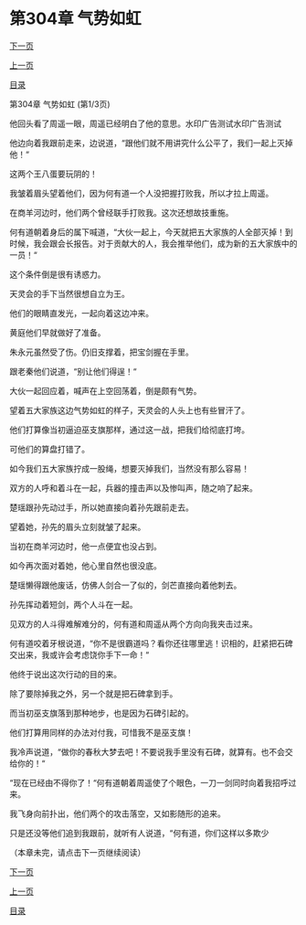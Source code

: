 <h1>第304章   气势如虹</h1>
            <div><p><a href="./0910_%E7%AC%AC304%E7%AB%A0_%E6%B0%94%E5%8A%BF%E5%A6%82%E8%99%B9.md">下一页</a></p><p><a href="./0908_%E7%AC%AC303%E7%AB%A0_%E8%A1%8C%E4%BA%91%E6%B5%81%E6%B0%B4.md">上一页</a></p><p><a href="../">目录</a></p></div>
            <div><p>第304章   气势如虹 (第1/3页)</p><p>他回头看了周遥一眼，周遥已经明白了他的意思。水印广告测试水印广告测试</p><p>他边向着我跟前走来，边说道，“跟他们就不用讲究什么公平了，我们一起上灭掉他！“</p><p>这两个王八蛋要玩阴的！</p><p>我皱着眉头望着他们，因为何有道一个人没把握打败我，所以才拉上周遥。</p><p>在商羊河边时，他们两个曾经联手打败我。这次还想故技重施。</p><p>何有道朝着身后的属下喊道，“大伙一起上，今天就把五大家族的人全部灭掉！到时候，我会跟会长报告。对于贡献大的人，我会推举他们，成为新的五大家族中的一员！“</p><p>这个条件倒是很有诱惑力。</p><p>天灵会的手下当然很想自立为王。</p><p>他们的眼睛直发光，一起向着这边冲来。</p><p>黄庭他们早就做好了准备。</p><p>朱永元虽然受了伤。仍旧支撑着，把宝剑握在手里。</p><p>跟老秦他们说道，“别让他们得逞！“</p><p>大伙一起回应着，喊声在上空回荡着，倒是颇有气势。</p><p>望着五大家族这边气势如虹的样子，天灵会的人头上也有些冒汗了。</p><p>他们打算像当初逼迫巫支旗那样，通过这一战，把我们给彻底打垮。</p><p>可他们的算盘打错了。</p><p>如今我们五大家族拧成一股绳，想要灭掉我们，当然没有那么容易！</p><p>双方的人呼和着斗在一起，兵器的撞击声以及惨叫声，随之响了起来。</p><p>楚瑶跟孙先动过手，所以她直接向着孙先跟前走去。</p><p>望着她，孙先的眉头立刻就皱了起来。</p><p>当初在商羊河边时，他一点便宜也没占到。</p><p>如今再次面对着她，他心里自然也很没底。</p><p>楚瑶懒得跟他废话，仿佛人剑合一了似的，剑芒直接向着他刺去。</p><p>孙先挥动着短剑，两个人斗在一起。</p><p>见双方的人斗得难解难分的，何有道和周遥从两个方向向我夹击过来。</p><p>何有道咬着牙根说道，“你不是很霸道吗？看你还往哪里逃！识相的，赶紧把石碑交出来，我或许会考虑饶你手下一命！“</p><p>他终于说出这次行动的目的来。</p><p>除了要除掉我之外，另一个就是把石碑拿到手。</p><p>而当初巫支旗落到那种地步，也是因为石碑引起的。</p><p>他们打算用同样的办法对付我，可惜我不是巫支旗！</p><p>我冷声说道，“做你的春秋大梦去吧！不要说我手里没有石碑，就算有。也不会交给你的！“</p><p>“现在已经由不得你了！“何有道朝着周遥使了个眼色，一刀一剑同时向着我招呼过来。</p><p>我飞身向前扑出，他们两个的攻击落空，又如影随形的追来。</p><p>只是还没等他们追到我跟前，就听有人说道，“何有道，你们这样以多欺少</p><p>（本章未完，请点击下一页继续阅读）</p></div>
            <div><p><a href="./0910_%E7%AC%AC304%E7%AB%A0_%E6%B0%94%E5%8A%BF%E5%A6%82%E8%99%B9.md">下一页</a></p><p><a href="./0908_%E7%AC%AC303%E7%AB%A0_%E8%A1%8C%E4%BA%91%E6%B5%81%E6%B0%B4.md">上一页</a></p><p><a href="../">目录</a></p></div>